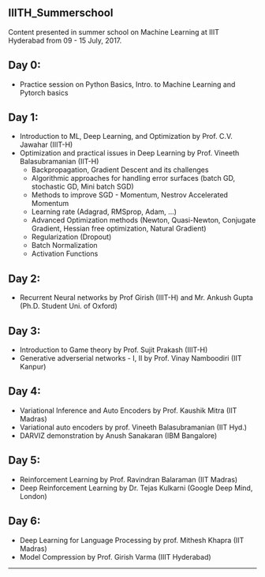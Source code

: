 ## IIITH_Summerschool
Content presented in summer school on Machine Learning at IIIT Hyderabad from 09 - 15 July, 2017.
## Day 0:
 
 - Practice session on Python Basics, Intro. to Machine Learning and Pytorch basics
 
## Day 1:

-  Introduction to ML, Deep Learning, and Optimization by Prof. C.V. Jawahar (IIIT-H)
-  Optimization and practical issues in Deep Learning by Prof. Vineeth Balasubramanian (IIT-H)
	- Backpropagation, Gradient Descent and its challenges
	- Algorithmic approaches for handling error surfaces (batch GD, stochastic GD, Mini batch SGD)
	- Methods to improve SGD - Momentum, Nestrov Accelerated Momentum
	- Learning rate (Adagrad, RMSprop, Adam, ...)
	- Advanced Optimization  methods (Newton, Quasi-Newton, Conjugate Gradient, Hessian free optimization, Natural Gradient)
	- Regularization (Dropout)
	- Batch  Normalization
	- Activation  Functions

## Day 2:

- Recurrent Neural networks by Prof Girish (IIIT-H) and Mr. Ankush Gupta (Ph.D. Student Uni. of Oxford)

## Day 3:

-  Introduction to Game theory by Prof. Sujit Prakash (IIIT-H)
-  Generative adverserial networks - I, II by Prof. Vinay Namboodiri (IIT Kanpur)

## Day 4:

- Variational Inference and Auto Encoders by Prof. Kaushik Mitra (IIT Madras)
- Variational auto encoders by prof. Vineeth Balasubramanian (IIT Hyd.)
- DARVIZ demonstration by Anush Sanakaran (IBM Bangalore)

## Day 5:

- Reinforcement Learning by Prof. Ravindran Balaraman (IIT Madras)
- Deep Reinforcement Learning by Dr. Tejas Kulkarni (Google Deep Mind, London)

## Day 6:

- Deep Learning for Language Processing by prof. Mithesh Khapra (IIT Madras)
- Model Compression by Prof. Girish Varma (IIIT Hyderabad)

----------------------------------------
